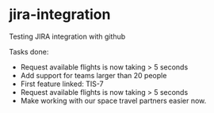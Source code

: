 # jira-integration
Testing JIRA integration with github

Tasks done:
* Request available flights is now taking > 5 seconds
* Add support for teams larger than 20 people
* First feature linked: TIS-7
* Request available flights is now taking > 5 seconds
* Make working with our space travel partners easier now.